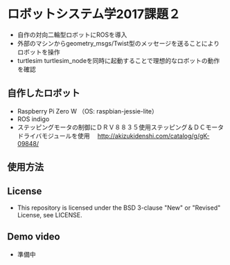 # ロボットシステム学2017課題２

* 自作の対向二輪型ロボットにROSを導入
* 外部のマシンからgeometry_msgs/Twist型のメッセージを送ることによりロボットを操作
* turtlesim turtlesim_nodeを同時に起動することで理想的なロボットの動作を確認

## 自作したロボット

* Raspberry Pi Zero W （OS: raspbian-jessie-lite）
* ROS indigo
* ステッピングモータの制御にＤＲＶ８８３５使用ステッピング＆ＤＣモータドライバモジュールを使用
　http://akizukidenshi.com/catalog/g/gK-09848/

## 使用方法



## License

* This repository is licensed under the BSD 3-clause "New" or "Revised" License, see LICENSE.

## Demo video

* 準備中
